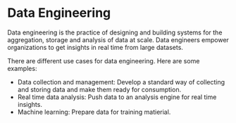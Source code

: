 # Data Engineering
Data engineering is the practice of designing and building systems for the aggregation, storage and analysis of data at scale. Data engineers empower organizations to get insights in real time from large datasets.

There are different use cases for data engineering. Here are some examples:

 - Data collection and management: Develop a standard way of collecting and storing data and make them ready for consumption.
 - Real time data analysis: Push data to an analysis engine for real time insights.
 - Machine learning: Prepare data for training matierial.